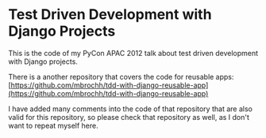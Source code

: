 # Test Driven Development with Django Projects

This is the code of my PyCon APAC 2012 talk about test driven development with
Django projects.

There is a another repository that covers the code for reusable apps:
[https://github.com/mbrochh/tdd-with-django-reusable-app](https://github.com/mbrochh/tdd-with-django-reusable-app)

I have added many comments into the code of that repository that are also valid
for this repository, so please check that repository as well, as I don't want
to repeat myself here.
